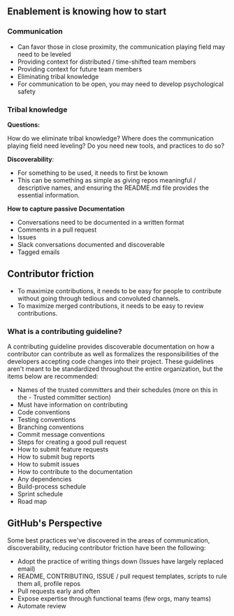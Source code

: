## Enablement is knowing how to start

### Communication

- Can favor those in close proximity, the communication playing field may need to be leveled
- Providing context for distributed / time-shifted team members
- Providing context for future team members
- Eliminating tribal knowledge
- For communication to be open, you may need to develop psychological safety

### Tribal knowledge

**Questions:**

How do we eliminate tribal knowledge?
Where does the communication playing field need leveling? Do you need new tools, and practices to do so?

**Discoverability**:

- For something to be used, it needs to first be known
- This can be something as simple as giving repos meaningful / descriptive names, and ensuring the README.md file provides the essential information.

**How to capture passive Documentation**

- Conversations need to be documented in a written format
- Comments in a pull request
- Issues
- Slack conversations documented and discoverable
- Tagged emails

## Contributor friction

- To maximize contributions, it needs to be easy for people to contribute without going through tedious and convoluted channels.
- To maximize merged contributions, it needs to be easy to review contributions.

### What is a contributing guideline?

A contributing guideline provides discoverable documentation on how a contributor can contribute as well as formalizes the responsibilities of the developers accepting code changes into their project. These guidelines aren't meant to be standardized throughout the entire organization, but the items below are recommended:

- Names of the trusted committers and their schedules (more on this in the - Trusted committer section)
- Must have information on contributing
- Code conventions
- Testing conventions
- Branching conventions
- Commit message conventions
- Steps for creating a good pull request
- How to submit feature requests
- How to submit bug reports
- How to submit issues
- How to contribute to the documentation
- Any dependencies
- Build-process schedule
- Sprint schedule
- Road map

## GitHub's Perspective

Some best practices we've discovered in the areas of communication, discoverability, reducing contributor friction have been the following:

- Adopt the practice of writing things down (Issues have largely replaced email)
- README, CONTRIBUTING, ISSUE / pull request templates, scripts to rule them all, profile repos
- Pull requests early and often
- Expose expertise through functional teams (few orgs, many teams)
- Automate review